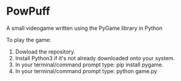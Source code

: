 # PowPuff
A small videogame written using the PyGame library in Python

To play the game:
  1. Dowload the repository.
  2. Install Python3 if it's not already downloaded onto your system.
  3. In your terminal/command prompt type: pip install pygame.
  4. In your terminal/command prompt type: python game.py
